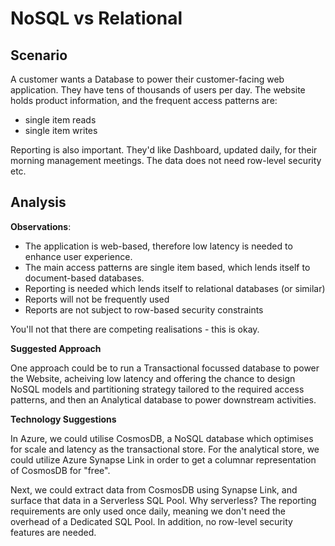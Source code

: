 # **NoSQL vs Relational**

## **Scenario**

A customer wants a Database to power their customer-facing web application. They have tens of thousands of users per day. The website holds product information, and the frequent access patterns are:

* single item reads
* single item writes

Reporting is also important. They'd like Dashboard, updated daily, for their morning management meetings. The data does not need row-level security etc.

## **Analysis**

**Observations**:

* The application is web-based, therefore low latency is needed to enhance user experience.
* The main access patterns are single item based, which lends itself to document-based databases.
* Reporting is needed which lends itself to relational databases (or similar)
* Reports will not be frequently used
* Reports are not subject to row-based security constraints

You'll not that there are competing realisations - this is okay.

**Suggested Approach**

One approach could be to run a Transactional focussed database to power the Website, acheiving low latency and offering the chance to design NoSQL models and partitioning strategy tailored to the required access patterns, and then an Analytical database to power downstream activities.

**Technology Suggestions**

In Azure, we could utilise CosmosDB, a NoSQL database which optimises for scale and latency as the transactional store. For the analytical store, we could utilize Azure Synapse Link in order to get a columnar representation of CosmosDB for "free".

Next, we could extract data from CosmosDB using Synapse Link, and surface that data in a Serverless SQL Pool. Why serverless? The reporting requirements are only used once daily, meaning we don't need the overhead of a Dedicated SQL Pool. In addition, no row-level security features are needed.
